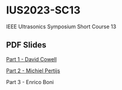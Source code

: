 # IUS2023-SC13
IEEE Ultrasonics Symposium Short Course 13

## PDF Slides
[Part 1 - David Cowell](https://github.com/dcowell/IUS2023-SC13/blob/main/SC13%20-%20Part%201%20-%20Cowell%202023.pdf?raw=true)

[Part 2 - Michiel Pertijs](https://github.com/dcowell/IUS2023-SC13/blob/main/SC13%20-%20Part%202%20-%20Pertijs%202023.pdf?raw=true)

Part 3 - Enrico Boni
